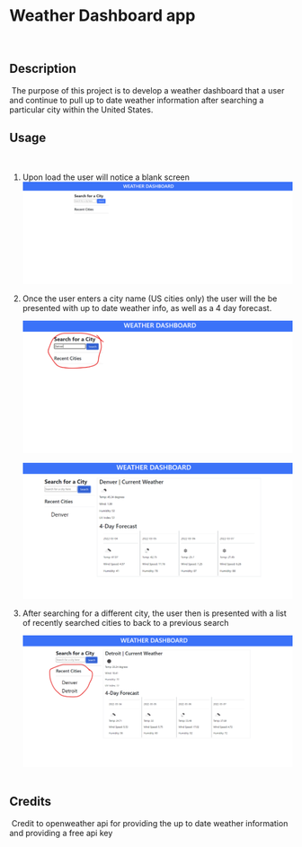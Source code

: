 # Weather Dashboard app
​
## Description
​
The purpose of this project is to develop a weather dashboard that a user and continue to pull up to date weather information after searching a particular city within the United States.
​
## Usage
​
1) Upon load the user will notice a blank screen
​
    ![application upon page load](./assets/images/PageLoad.png)

2) Once the user enters a city name (US cities only) the user will the be presented with up to date weather info, as well as a 4 day forecast.

    ![entering a city in the searchbar](./assets/images/searchCity.png)

    ![weather information for searched city](./assets/images/cityInfo.png)

3) After searching for a different city, the user then is presented with a list of recently searched cities to back to a previous search

    ![list of recently searched cities](./assets/images/recentSearches.png)
​
## Credits
​
Credit to openweather api for providing the up to date weather information and providing a free api key
​